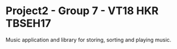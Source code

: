 # Project2 - Group 7 - VT18 HKR TBSEH17

Music application and library for storing, sorting and playing music. 
